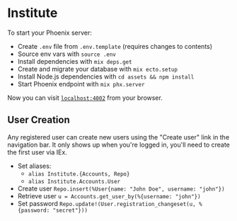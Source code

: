 # Institute

To start your Phoenix server:
    
* Create `.env` file from `.env.template` (requires changes to contents)
* Source env vars with `source .env`
* Install dependencies with `mix deps.get`
* Create and migrate your database with `mix ecto.setup`
* Install Node.js dependencies with `cd assets && npm install`
* Start Phoenix endpoint with `mix phx.server`

Now you can visit [`localhost:4002`](http://localhost:4002) from your browser.

## User Creation

Any registered user can create new users using the "Create user" link in the navigation bar. It only shows up when you're logged in, you'll need to create the first user via IEx.

* Set aliases: 
  * `alias Institute.{Accounts, Repo}`
  * `alias Institute.Accounts.User`
* Create user `Repo.insert(%User{name: "John Doe", username: "john"})`
* Retrieve user `u = Accounts.get_user_by(%{username: "john"})`
* Set password `Repo.update!(User.registration_changeset(u, %{password: "secret"}))`

